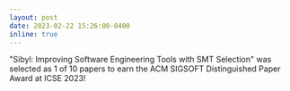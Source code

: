 ```yaml
---
layout: post
date: 2023-02-22 15:26:00-0400
inline: true
---
```


"Sibyl: Improving Software Engineering Tools with SMT Selection" was selected as 1 of 10 papers to earn the ACM SIGSOFT Distinguished Paper Award at ICSE 2023!